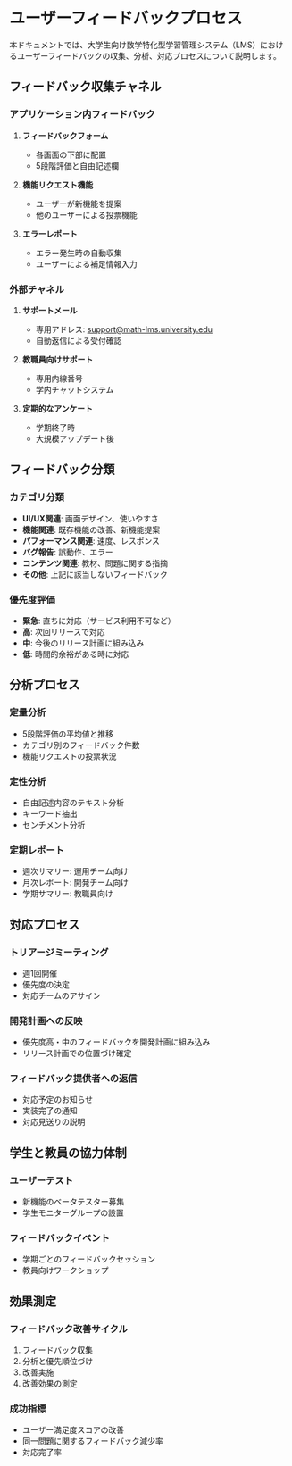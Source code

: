 # ユーザーフィードバックプロセス

本ドキュメントでは、大学生向け数学特化型学習管理システム（LMS）におけるユーザーフィードバックの収集、分析、対応プロセスについて説明します。

## フィードバック収集チャネル

### アプリケーション内フィードバック

1. **フィードバックフォーム**
   - 各画面の下部に配置
   - 5段階評価と自由記述欄

2. **機能リクエスト機能**
   - ユーザーが新機能を提案
   - 他のユーザーによる投票機能

3. **エラーレポート**
   - エラー発生時の自動収集
   - ユーザーによる補足情報入力

### 外部チャネル

1. **サポートメール**
   - 専用アドレス: support@math-lms.university.edu
   - 自動返信による受付確認

2. **教職員向けサポート**
   - 専用内線番号
   - 学内チャットシステム

3. **定期的なアンケート**
   - 学期終了時
   - 大規模アップデート後

## フィードバック分類

### カテゴリ分類

- **UI/UX関連**: 画面デザイン、使いやすさ
- **機能関連**: 既存機能の改善、新機能提案
- **パフォーマンス関連**: 速度、レスポンス
- **バグ報告**: 誤動作、エラー
- **コンテンツ関連**: 教材、問題に関する指摘
- **その他**: 上記に該当しないフィードバック

### 優先度評価

- **緊急**: 直ちに対応（サービス利用不可など）
- **高**: 次回リリースで対応
- **中**: 今後のリリース計画に組み込み
- **低**: 時間的余裕がある時に対応

## 分析プロセス

### 定量分析

- 5段階評価の平均値と推移
- カテゴリ別のフィードバック件数
- 機能リクエストの投票状況

### 定性分析

- 自由記述内容のテキスト分析
- キーワード抽出
- センチメント分析

### 定期レポート

- 週次サマリー: 運用チーム向け
- 月次レポート: 開発チーム向け
- 学期サマリー: 教職員向け

## 対応プロセス

### トリアージミーティング

- 週1回開催
- 優先度の決定
- 対応チームのアサイン

### 開発計画への反映

- 優先度高・中のフィードバックを開発計画に組み込み
- リリース計画での位置づけ確定

### フィードバック提供者への返信

- 対応予定のお知らせ
- 実装完了の通知
- 対応見送りの説明

## 学生と教員の協力体制

### ユーザーテスト

- 新機能のベータテスター募集
- 学生モニターグループの設置

### フィードバックイベント

- 学期ごとのフィードバックセッション
- 教員向けワークショップ

## 効果測定

### フィードバック改善サイクル

1. フィードバック収集
2. 分析と優先順位づけ
3. 改善実施
4. 改善効果の測定

### 成功指標

- ユーザー満足度スコアの改善
- 同一問題に関するフィードバック減少率
- 対応完了率
